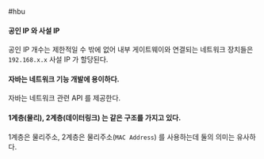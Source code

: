 #hbu 

#### 공인 IP 와 사설 IP
공인 IP 개수는 제한적일 수 밖에 없어 내부 게이트웨이와 연결되는 네트워크 장치들은 `192.168.x.x` 사설 IP 가 할당된다.

#### 자바는 네트워크 기능 개발에 용이하다.
자바는 네트워크 관련 API 를 제공한다.

#### 1계층(물리), 2계층(데이터링크) 는 같은 구조를 가지고 있다.
1계층은 물리주소, 2계층은 물리주소(`MAC Address`)  를 사용하는데 둘의 의미는 유사하다.

